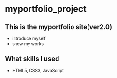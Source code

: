 # myportfolio_project
## This is the myportfolio site(ver2.0)

* introduce myself
* show my works

## What skills I used 

* HTML5, CSS3, JavaScript
